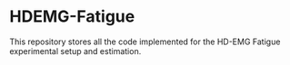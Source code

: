 # HDEMG-Fatigue
This repository stores all the code implemented for the HD-EMG Fatigue experimental setup and estimation.
